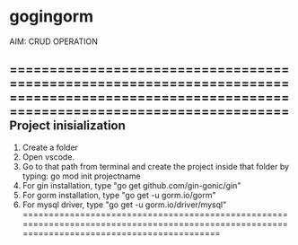 # gogingorm
AIM:
CRUD OPERATION

============================================================================================================================================
Project inisialization
--------------------------------------------------------------
1. Create a folder
2. Open vscode. 
3. Go to that path from terminal and create the project inside that folder by typing: go mod init projectname
4. For gin installation, type "go get github.com/gin-gonic/gin"  
5. For gorm installation, type "go get -u gorm.io/gorm"
6. For mysql driver, type "go get -u gorm.io/driver/mysql"
============================================================================================================================================
